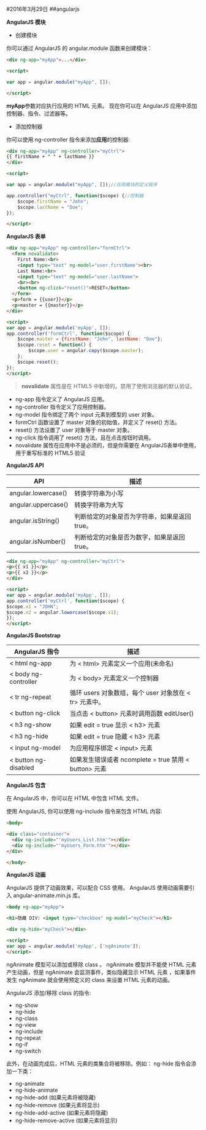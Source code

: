 #2016年3月29日
##angularjs

**AngularJS 模块**

 - 创建模块

你可以通过 AngularJS 的 angular.module 函数来创建模块： 

```html 
<div ng-app="myApp">...</div>

<script>

var app = angular.module("myApp", []); 

</script>
```

**myApp**参数对应执行应用的 HTML 元素。
现在你可以在 AngularJS 应用中添加控制器、指令、过滤器等。

 - 添加控制器

你可以使用 ng-controller 指令来添加**应用**的控制器: 

```html 
<div ng-app="myApp" ng-controller="myCtrl">
{{ firstName + " " + lastName }}
</div>

<script>

var app = angular.module("myApp", []);//应用模块的定义程序

app.controller("myCtrl", function($scope) {//控制器
    $scope.firstName = "John";
    $scope.lastName = "Doe";
});

</script>
```


**AngularJS 表单**

```html
<div ng-app="myApp" ng-controller="formCtrl">
  <form novalidate>
    First Name:<br>
    <input type="text" ng-model="user.firstName"><br>
    Last Name:<br>
    <input type="text" ng-model="user.lastName">
    <br><br>
    <button ng-click="reset()">RESET</button>
  </form>
  <p>form = {{user}}</p>
  <p>master = {{master}}</p>
</div>

<script>
var app = angular.module('myApp', []);
app.controller('formCtrl', function($scope) {
    $scope.master = {firstName: "John", lastName: "Doe"};
    $scope.reset = function() {
        $scope.user = angular.copy($scope.master);
    };
    $scope.reset();
});
</script>

```

>**novalidate** 属性是在 HTML5 中新增的。禁用了使用浏览器的默认验证。

 - ng-app 指令定义了 AngularJS 应用。
 - ng-controller 指令定义了应用控制器。
 - ng-model 指令绑定了两个 input 元素到模型的 user 对象。
 - formCtrl 函数设置了 master 对象的初始值，并定义了 reset() 方法。
 - reset() 方法设置了 user 对象等于 master 对象。
 - ng-click 指令调用了 reset() 方法，且在点击按钮时调用。
 - novalidate 属性在应用中不是必须的，但是你需要在 AngularJS表单中使用，用于重写标准的 HTML5 验证

**AngularJS API**

|API| 描述|
|-------------------|----------------------------------------------|
|angular.lowercase()| 转换字符串为小写|
|angular.uppercase()| 转换字符串为大写|
|angular.isString() | 判断给定的对象是否为字符串，如果是返回 true。|
|angular.isNumber()|  判断给定的对象是否为数字，如果是返回 true。|

```html 
<div ng-app="myApp" ng-controller="myCtrl">
<p>{{ x1 }}</p>
<p>{{ x2 }}</p>
</div>

<script>
var app = angular.module('myApp', []);
app.controller('myCtrl', function($scope) {
$scope.x1 = "JOHN";
$scope.x2 = angular.lowercase($scope.x1);
});
</script>
```

**AngularJS Bootstrap**


|AngularJS 指令   | 描述|
|-----------------|---------------------------------------|
|< html ng-app  |  为 < html> 元素定义一个应用(未命名)|
|< body ng-controller |为 < body> 元素定义一个控制器|
|< tr ng-repeat  | 循环 users 对象数组，每个 user 对象放在 < tr> 元素中。|
|< button ng-click  |  当点击 < button> 元素时调用函数 editUser()|
|< h3 ng-show |如果 edit = true 显示 < h3> 元素|
|< h3 ng-hide| 如果 edit = true 隐藏 < h3> 元素|
|< input ng-model |为应用程序绑定 < input> 元素|
|< button ng-disabled |如果发生错误或者 ncomplete = true 禁用 < button> 元素|

**AngularJS 包含**

在 AngularJS 中，你可以在 HTML 中包含 HTML 文件。

使用 AngularJS, 你可以使用 ng-include 指令来包含 HTML 内容:

```html
<body>

<div class="container">
  <div ng-include="'myUsers_List.htm'"></div>
  <div ng-include="'myUsers_Form.htm'"></div>
</div>

</body>
```

**AngularJS 动画**

AngularJS 提供了动画效果，可以配合 CSS 使用。
AngularJS 使用动画需要引入 angular-animate.min.js 库。

```html
<body ng-app="myApp">

<h1>隐藏 DIV: <input type="checkbox" ng-model="myCheck"></h1>

<div ng-hide="myCheck"></div>

<script>
var app = angular.module('myApp', ['ngAnimate']);
</script>
```

ngAnimate 模型可以添加或移除 class 。
ngAnimate 模型并不能使 HTML 元素产生动画，但是 ngAnimate 会监测事件，类似隐藏显示 HTML 元素 ，如果事件发生 ngAnimate 就会使用预定义的 class 来设置 HTML 元素的动画。

AngularJS 添加/移除 class 的指令:
 - ng-show
 - ng-hide
 - ng-class
 - ng-view
 - ng-include
 - ng-repeat
 - ng-if
 - ng-switch


此外，在动画完成后，HTML 元素的类集合将被移除。例如： ng-hide 指令会添加一下类：
 - ng-animate
 - ng-hide-animate
 - ng-hide-add (如果元素将被隐藏)
 - ng-hide-remove (如果元素将显示)
 - ng-hide-add-active (如果元素将隐藏)
 - ng-hide-remove-active (如果元素将显示)


